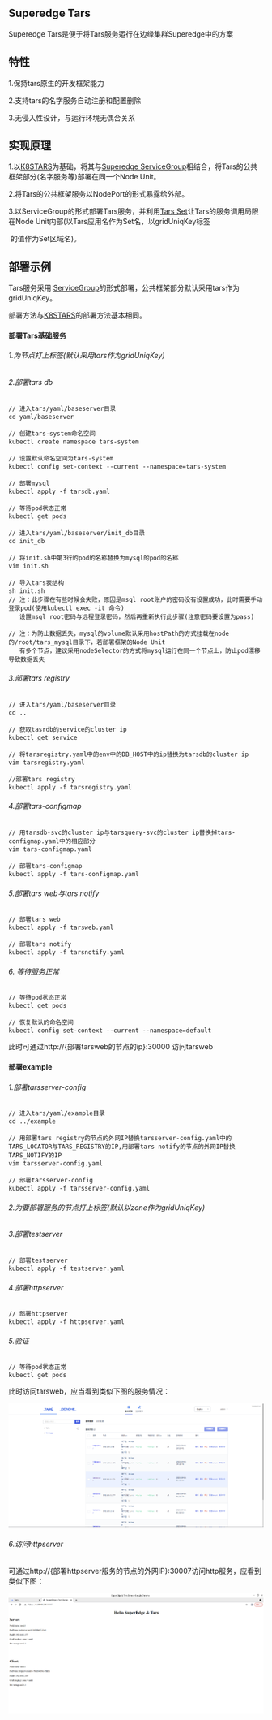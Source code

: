 ## Superedge Tars

Superedge Tars是便于将Tars服务运行在边缘集群Superedge中的方案

## 特性

1.保持tars原生的开发框架能力

2.支持tars的名字服务自动注册和配置删除

3.无侵入性设计，与运行环境无偶合关系

## 实现原理

1.以[K8STARS](https://github.com/TarsCloud/K8STARS)为基础，将其与[Superedge  ServiceGroup](https://github.com/superedge/superedge/blob/main/docs/components/serviceGroup_CN.md)相结合，将Tars的公共框架部分(名字服务等)部署在同一个Node Unit。

2.将Tars的公共框架服务以NodePort的形式暴露给外部。

3.以ServiceGroup的形式部署Tars服务，并利用[Tars Set](https://github.com/TarsCloud/TarsDocs/blob/master/dev/tars-idc-set.md)让Tars的服务调用局限在Node Unit内部(以Tars应用名作为Set名，以gridUniqKey标签

​    的值作为Set区域名)。

## 部署示例

Tars服务采用 [ServiceGroup](https://github.com/superedge/superedge/blob/main/docs/components/serviceGroup_CN.md)的形式部署，公共框架部分默认采用tars作为gridUniqKey。

部署方法与[K8STARS](https://github.com/TarsCloud/K8STARS/blob/master/baseserver/README.md)的部署方法基本相同。

#### 部署Tars基础服务

###### 1.为节点打上标签(默认采用tars作为gridUniqKey)

###### 2.部署tars db

```shell
// 进入tars/yaml/baseserver目录
cd yaml/baseserver

// 创建tars-system命名空间
kubectl create namespace tars-system

// 设置默认命名空间为tars-system
kubectl config set-context --current --namespace=tars-system

// 部署mysql
kubectl apply -f tarsdb.yaml

// 等待pod状态正常
kubectl get pods

// 进入tars/yaml/baseserver/init_db目录
cd init_db

// 将init.sh中第3行的pod的名称替换为mysql的pod的名称
vim init.sh

// 导入tars表结构
sh init.sh
// 注：此步骤在有些时候会失败，原因是msql root账户的密码没有设置成功，此时需要手动登录pod(使用kubectl exec -it 命令)
   设置msql root密码与远程登录密码，然后再重新执行此步骤(注意密码要设置为pass) 

// 注：为防止数据丢失，mysql的volume默认采用hostPath的方式挂载在node的/root/tars_mysql目录下，若部署框架的Node Unit
   有多个节点，建议采用nodeSelector的方式将mysql运行在同一个节点上，防止pod漂移导致数据丢失
```

###### 3.部署tars registry

```shell
// 进入tars/yaml/baseserver目录
cd ..

// 获取tasrdb的service的cluster ip
kubectl get service

// 将tarsregistry.yaml中的env中的DB_HOST中的ip替换为tarsdb的cluster ip
vim tarsregistry.yaml

//部署tars registry
kubectl apply -f tarsregistry.yaml
```

###### 4.部署tars-configmap

```shell
// 用tarsdb-svc的cluster ip与tarsquery-svc的cluster ip替换掉tars-configmap.yaml中的相应部分
vim tars-configmap.yaml

// 部署tars-configmap
kubectl apply -f tars-configmap.yaml
```

###### 5.部署tars web与tars notify

```shell
// 部署tars web
kubectl apply -f tarsweb.yaml

// 部署tars notify
kubectl apply -f tarsnotify.yaml
```

###### 6. 等待服务正常

```shell
// 等待pod状态正常
kubectl get pods

// 恢复默认的命名空间
kubectl config set-context --current --namespace=default
```

此时可通过http://{部署tarsweb的节点的ip}:30000 访问tarsweb

#### 部署example

###### 1.部署tarsserver-config

```shell
// 进入tars/yaml/example目录
cd ../example

// 用部署tars registry的节点的外网IP替换tarsserver-config.yaml中的TARS_LOCATOR与TARS_REGISTRY的IP,用部署tars notify的节点的外网IP替换TARS_NOTIFY的IP
vim tarsserver-config.yaml

// 部署tarsserver-config
kubectl apply -f tarsserver-config.yaml
```

###### 2.为要部署服务的节点打上标签(默认以zone作为gridUniqKey)

###### 3.部署testserver

```shell
// 部署testserver
kubectl apply -f testserver.yaml
```

###### 4.部署httpserver

```shell
// 部署httpserver
kubectl apply -f httpserver.yaml
```

###### 5.验证

```shell
// 等待pod状态正常
kubectl get pods 
```

此时访问tarsweb，应当看到类似下图的服务情况：

![tarsweb](images/1.png)

###### 6.访问httpserver

可通过http://{部署httpserver服务的节点的外网IP}:30007访问http服务，应看到类似下图：

![httpserver](images/2.png)

